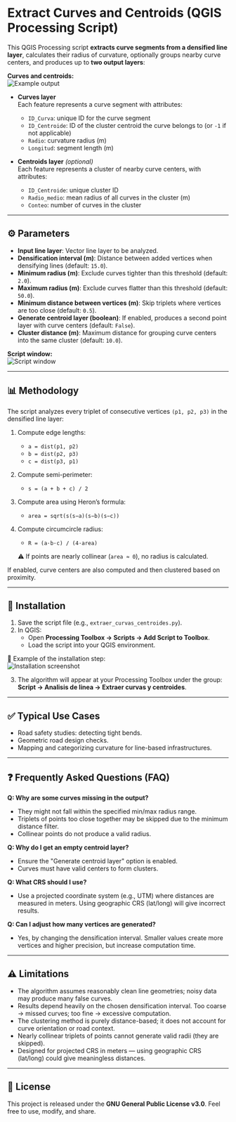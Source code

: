 # Extract Curves and Centroids (QGIS Processing Script)

This QGIS Processing script **extracts curve segments from a densified line layer**, calculates their radius of curvature, optionally groups nearby curve centers, and produces up to **two output layers**:

**Curves and centroids:**  
![Example output](https://github.com/Javisionario/Radios-de-curva/blob/images/Ejemplo.png)

- **Curves layer**  
  Each feature represents a curve segment with attributes:  
  - `ID_Curva`: unique ID for the curve segment  
  - `ID_Centroide`: ID of the cluster centroid the curve belongs to (or `-1` if not applicable)  
  - `Radio`: curvature radius (m)  
  - `Longitud`: segment length (m)

- **Centroids layer** *(optional)*  
  Each feature represents a cluster of nearby curve centers, with attributes:  
  - `ID_Centroide`: unique cluster ID  
  - `Radio_medio`: mean radius of all curves in the cluster (m)  
  - `Conteo`: number of curves in the cluster  

---

## ⚙️ Parameters
- **Input line layer**: Vector line layer to be analyzed.  
- **Densification interval (m)**: Distance between added vertices when densifying lines (default: `15.0`).  
- **Minimum radius (m)**: Exclude curves tighter than this threshold (default: `2.0`).  
- **Maximum radius (m)**: Exclude curves flatter than this threshold (default: `50.0`).  
- **Minimum distance between vertices (m)**: Skip triplets where vertices are too close (default: `0.5`).  
- **Generate centroid layer (boolean)**: If enabled, produces a second point layer with curve centers (default: `False`).  
- **Cluster distance (m)**: Maximum distance for grouping curve centers into the same cluster (default: `10.0`).

**Script window:**  
![Script window](https://github.com/Javisionario/Radios-de-curva/blob/images/Ventana.png)

---

## 📊 Methodology
The script analyzes every triplet of consecutive vertices `(p1, p2, p3)` in the densified line layer:

1. Compute edge lengths:  
   - `a = dist(p1, p2)`  
   - `b = dist(p2, p3)`  
   - `c = dist(p3, p1)`

2. Compute semi-perimeter:  
   - `s = (a + b + c) / 2`

3. Compute area using Heron’s formula:  
   - `area = sqrt(s(s−a)(s−b)(s−c))`

4. Compute circumcircle radius:  
   - `R = (a·b·c) / (4·area)`  

   ⚠️ If points are nearly collinear (`area ≈ 0`), no radius is calculated.  

If enabled, curve centers are also computed and then clustered based on proximity.  

---

## 🚀 Installation
1. Save the script file (e.g., `extraer_curvas_centroides.py`).  
2. In QGIS:  
   - Open **Processing Toolbox → Scripts → Add Script to Toolbox**.  
   - Load the script into your QGIS environment.  

📸 Example of the installation step:  
![Installation screenshot](https://github.com/Javisionario/Radios-de-curva/blob/images/instalar_script.png)

3. The algorithm will appear at your Processing Toolbox under the group: **Script → Analisis de linea → Extraer curvas y centroides**.  

---

## ✅ Typical Use Cases
- Road safety studies: detecting tight bends.  
- Geometric road design checks.  
- Mapping and categorizing curvature for line-based infrastructures.  

---

## ❓ Frequently Asked Questions (FAQ)

**Q: Why are some curves missing in the output?**  
- They might not fall within the specified min/max radius range.  
- Triplets of points too close together may be skipped due to the minimum distance filter.  
- Collinear points do not produce a valid radius.  

**Q: Why do I get an empty centroid layer?**  
- Ensure the "Generate centroid layer" option is enabled.  
- Curves must have valid centers to form clusters.  

**Q: What CRS should I use?**  
- Use a projected coordinate system (e.g., UTM) where distances are measured in meters. Using geographic CRS (lat/long) will give incorrect results.  

**Q: Can I adjust how many vertices are generated?**  
- Yes, by changing the densification interval. Smaller values create more vertices and higher precision, but increase computation time.  

---

## ⚠️ Limitations
- The algorithm assumes reasonably clean line geometries; noisy data may produce many false curves.  
- Results depend heavily on the chosen densification interval. Too coarse → missed curves; too fine → excessive computation.  
- The clustering method is purely distance-based; it does not account for curve orientation or road context.  
- Nearly collinear triplets of points cannot generate valid radii (they are skipped).  
- Designed for projected CRS in meters — using geographic CRS (lat/long) could give meaningless distances.  

---

## 📄 License
This project is released under the **GNU General Public License v3.0**. Feel free to use, modify, and share.  
